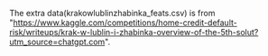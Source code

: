 The extra data(krakowlublinzhabinka_feats.csv) is from "https://www.kaggle.com/competitions/home-credit-default-risk/writeups/krak-w-lublin-i-zhabinka-overview-of-the-5th-solut?utm_source=chatgpt.com".
